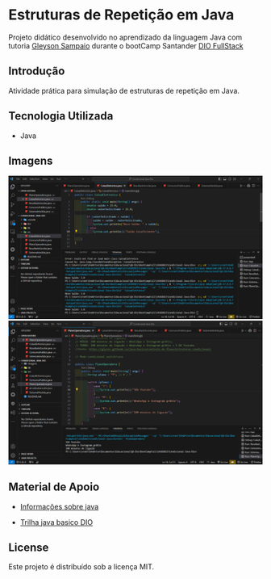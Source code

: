 # Estruturas de Repetição em Java

Projeto didático desenvolvido no aprendizado da linguagem Java com tutoria [Gleyson Sampaio](https://www.linkedin.com/in/glysns/) durante o bootCamp Santander [DIO FullStack](https://www.dio.me/)

## Introdução

Atividade prática para simulação de estruturas de repetição em Java.

## Tecnologia Utilizada

- Java

## Imagens

![1](https://github.com/ancgci/Estrutura-Condicao-Dio/blob/main/imagens/1.png)
![2](https://github.com/ancgci/Estrutura-Condicao-Dio/blob/main/imagens/2.png)


## Material de Apoio

- [Informações sobre java](https://glysns.gitbook.io/java-basico)

- [Trilha java basico DIO](https://github.com/digitalinnovationone/trilha-java-basico)

## License

Este projeto é distribuído sob a licença MIT.
